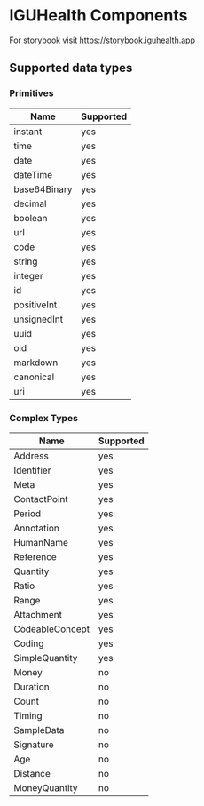 # IGUHealth Components

For storybook visit https://storybook.iguhealth.app

## Supported data types

### Primitives

| Name         | Supported |
| ------------ | --------- |
| instant      | yes       |
| time         | yes       |
| date         | yes       |
| dateTime     | yes       |
| base64Binary | yes       |
| decimal      | yes       |
| boolean      | yes       |
| url          | yes       |
| code         | yes       |
| string       | yes       |
| integer      | yes       |
| id           | yes       |
| positiveInt  | yes       |
| unsignedInt  | yes       |
| uuid         | yes       |
| oid          | yes       |
| markdown     | yes       |
| canonical    | yes       |
| uri          | yes       |

### Complex Types

| Name            | Supported |
| --------------- | --------- |
| Address         | yes       |
| Identifier      | yes       |
| Meta            | yes       |
| ContactPoint    | yes       |
| Period          | yes       |
| Annotation      | yes       |
| HumanName       | yes       |
| Reference       | yes       |
| Quantity        | yes       |
| Ratio           | yes       |
| Range           | yes       |
| Attachment      | yes       |
| CodeableConcept | yes       |
| Coding          | yes       |
| SimpleQuantity  | yes       |
| Money           | no        |
| Duration        | no        |
| Count           | no        |
| Timing          | no        |
| SampleData      | no        |
| Signature       | no        |
| Age             | no        |
| Distance        | no        |
| MoneyQuantity   | no        |
